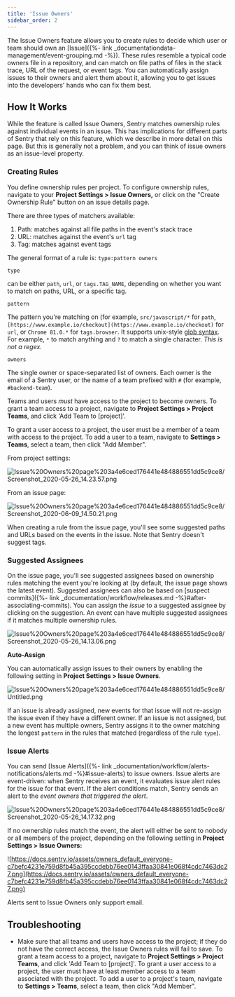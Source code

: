 ```yaml
---
title: 'Issue Owners'
sidebar_order: 2
---
```


The Issue Owners feature allows you to create rules to decide which user or team should own an [Issue]({%- link _documentationdata-management/event-grouping.md -%}). These rules resemble a typical code owners file in a repository, and can match on file paths of files in the stack trace, URL of the request, or event tags. You can automatically assign issues to their owners and alert them about it, allowing you to get issues into the developers' hands who can fix them best.

## How It Works

While the feature is called Issue Owners, Sentry matches ownership rules against individual events in an issue. This has implications for different parts of Sentry that rely on this feature, which we describe in more detail on this page. But this is generally not a problem, and you can think of issue owners as an issue-level property.

### Creating Rules

You define ownership rules per project. To configure ownership rules, navigate to your **Project Settings > Issue Owners,** or click on the "Create Ownership Rule" button on an issue details page.

There are three types of matchers available:

1. Path: matches against all file paths in the event's stack trace
2. URL: matches against the event's `url` tag
3. Tag: matches against event tags

The general format of a rule is: `type:pattern owners`

`type`

can be either `path`, `url`, or `tags.TAG_NAME`, depending on whether you want to match on paths, URL, or a specific tag.

`pattern`

The pattern you're matching on (for example, `src/javascript/*` for `path`, `[https://www.example.io/checkout](https://www.example.io/checkout)` for `url`, or `Chrome 81.0.*` for `tags.browser`. It supports unix-style [glob syntax](https://en.wikipedia.org/wiki/Glob_(programming)). For example, `*` to match anything and `?` to match a single character. *This is not a regex.*

`owners` 

The single owner or space-separated list of owners. Each owner is the email of a Sentry user, or the name of a team prefixed with `#` (for example, `#backend-team`).

Teams and users *must* have access to the project to become owners. To grant a team access to a project, navigate to **Project Settings > Project Teams**, and click 'Add Team to [project]'. 

To grant a user access to a project, the user must be a member of a team with access to the project. To add a user to a team, navigate to **Settings > Teams**, select a team, then click "Add Member".

From project settings:

![Issue%20Owners%20page%203a4e6ced176441e484886551dd5c9ce8/Screenshot_2020-05-26_14.23.57.png](Issue%20Owners%20page%203a4e6ced176441e484886551dd5c9ce8/Screenshot_2020-05-26_14.23.57.png)

From an issue page:

![Issue%20Owners%20page%203a4e6ced176441e484886551dd5c9ce8/Screenshot_2020-06-09_14.50.21.png](Issue%20Owners%20page%203a4e6ced176441e484886551dd5c9ce8/Screenshot_2020-06-09_14.50.21.png)

When creating a rule from the issue page, you'll see some suggested paths and URLs based on the events in the issue. Note that Sentry doesn't suggest tags.

### Suggested Assignees

On the issue page, you'll see suggested assignees based on ownership rules matching the event you're looking at (by default, the issue page shows the latest event). Suggested assignees can also be based on [suspect commits]({%- link _documentation/workflow/releases.md -%}#after-associating-commits). You can assign the *issue* to a suggested assignee by clicking on the suggestion. An event can have multiple suggested assignees if it matches multiple ownership rules.

![Issue%20Owners%20page%203a4e6ced176441e484886551dd5c9ce8/Screenshot_2020-05-26_14.13.06.png](Issue%20Owners%20page%203a4e6ced176441e484886551dd5c9ce8/Screenshot_2020-05-26_14.13.06.png)

**Auto-Assign**

You can automatically assign issues to their owners by enabling the following setting in **Project Settings > Issue Owners**.

![Issue%20Owners%20page%203a4e6ced176441e484886551dd5c9ce8/Untitled.png](Issue%20Owners%20page%203a4e6ced176441e484886551dd5c9ce8/Untitled.png)

If an issue is already assigned, new events for that issue will not re-assign the issue even if they have a different owner. If an issue is not assigned, but a new event has multiple owners, Sentry assigns it to the owner matching the longest `pattern` in the rules that matched (regardless of the rule `type`).

### Issue Alerts

You can send [Issue Alerts]({%- link _documentation/workflow/alerts-notifications/alerts.md -%}#issue-alerts) to issue owners. Issue alerts are event-driven: when Sentry receives an event, it evaluates issue alert rules for the issue for that event. If the alert conditions match, Sentry sends an alert to the *event owners that triggered the alert*.

![Issue%20Owners%20page%203a4e6ced176441e484886551dd5c9ce8/Screenshot_2020-05-26_14.17.32.png](Issue%20Owners%20page%203a4e6ced176441e484886551dd5c9ce8/Screenshot_2020-05-26_14.17.32.png)

If no ownership rules match the event, the alert will either be sent to nobody or all members of the project, depending on the following setting in **Project Settings > Issue Owners:**

![https://docs.sentry.io/assets/owners_default_everyone-c7befc4231e759d8fb45a395ccdebb76ee0143ffaa30841e068f4cdc7463dc27.png](https://docs.sentry.io/assets/owners_default_everyone-c7befc4231e759d8fb45a395ccdebb76ee0143ffaa30841e068f4cdc7463dc27.png)

Alerts sent to Issue Owners only support email.

## Troubleshooting

- Make sure that all teams and users have access to the project; if they do not have the correct access, the Issue Owners rules will fail to save. To grant a team access to a project, navigate to **Project Settings > Project Teams**, and click 'Add Team to [project]'. To grant a user access to a project, the user must have at least member access to a team associated with the project. To add a user to a project's team, navigate to **Settings > Teams**, select a team, then click "Add Member".

